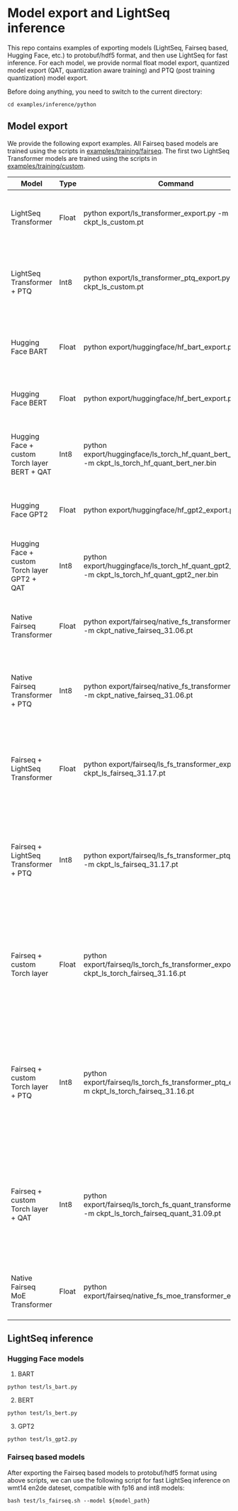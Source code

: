 # Model export and LightSeq inference
This repo contains examples of exporting models (LightSeq, Fairseq based, Hugging Face, etc.) to protobuf/hdf5 format, and then use LightSeq for fast inference. For each model, we provide normal float model export, quantized model export (QAT, quantization aware training) and PTQ (post training quantization) model export.

Before doing anything, you need to switch to the current directory:
```shell
cd examples/inference/python
```

## Model export
We provide the following export examples. All Fairseq based models are trained using the scripts in [examples/training/fairseq](../../../examples/training/fairseq). The first two LightSeq Transformer models are trained using the scripts in [examples/training/custom](../../../examples/training/custom).

| Model                                        | Type  | Command                                                                                               | Resource                                                                                                                             | Description                                                                                                                                              |
|----------------------------------------------|-------|-------------------------------------------------------------------------------------------------------|--------------------------------------------------------------------------------------------------------------------------------------|----------------------------------------------------------------------------------------------------------------------------------------------------------|
| LightSeq Transformer                         | Float | python export/ls_transformer_export.py -m ckpt_ls_custom.pt                                           | [link](http://lf3-nlp-opensource.bytetos.com/obj/nlp-opensource/lightseq/example_model/ckpt_ls_custom.pt)                            | Export LightSeq Transformer models to protobuf format.                                                                                                   |
| LightSeq Transformer + PTQ                   | Int8  | python export/ls_transformer_ptq_export.py -m ckpt_ls_custom.pt                                       | [link](http://lf3-nlp-opensource.bytetos.com/obj/nlp-opensource/lightseq/example_model/ckpt_ls_custom.pt)                            | Export LightSeq Transformer models to int8 protobuf format using post training quantization.                                                             |
| Hugging Face BART                            | Float | python export/huggingface/hf_bart_export.py                                                           | /                                                                                                                                    | Export Hugging Face BART models to protobuf/hdf5 format.                                                                                                 |
| Hugging Face BERT                            | Float | python export/huggingface/hf_bert_export.py                                                           | /                                                                                                                                    | Export Hugging Face BERT models to hdf5 format.                                                                                                          |
| Hugging Face + custom Torch layer BERT + QAT | Int8  | python export/huggingface/ls_torch_hf_quant_bert_export.py -m ckpt_ls_torch_hf_quant_bert_ner.bin     | /                                                                                                                                    | Export Hugging Face BERT training with custom Torch layers to hdf5 format.                                                                               |
| Hugging Face GPT2                            | Float | python export/huggingface/hf_gpt2_export.py                                                           | /                                                                                                                                    | Export Hugging Face GPT2 models to hdf5 format.                                                                                                          |
| Hugging Face + custom Torch layer GPT2 + QAT | Int8  | python export/huggingface/ls_torch_hf_quant_gpt2_export.py -m ckpt_ls_torch_hf_quant_gpt2_ner.bin     | /                                                                                                                                    | Export Hugging Face GPT2 training with custom Torch layers to hdf5 format.                                                                               |
| Native Fairseq Transformer                   | Float | python export/fairseq/native_fs_transformer_export.py -m ckpt_native_fairseq_31.06.pt                 | [link](http://lf3-nlp-opensource.bytetos.com/obj/nlp-opensource/lightseq/example_model/fairseq/ckpt_native_fairseq_31.06.pt)         | Export native Fairseq Transformer models to protobuf/hdf5 format.                                                                                        |
| Native Fairseq Transformer + PTQ             | Int8  | python export/fairseq/native_fs_transformer_export.py -m ckpt_native_fairseq_31.06.pt                 | [link](http://lf3-nlp-opensource.bytetos.com/obj/nlp-opensource/lightseq/example_model/fairseq/ckpt_native_fairseq_31.06.pt)         | Export native Fairseq Transformer models to int8 protobuf format using post training quantization.                                                       |
| Fairseq + LightSeq Transformer               | Float | python export/fairseq/ls_fs_transformer_export.py -m ckpt_ls_fairseq_31.17.pt                         | [link](http://lf3-nlp-opensource.bytetos.com/obj/nlp-opensource/lightseq/example_model/fairseq/ckpt_ls_fairseq_31.17.pt)             | Export Fairseq Transformer models training with LightSeq modules to protobuf/hdf5 format.                                                                |
| Fairseq + LightSeq Transformer + PTQ         | Int8  | python export/fairseq/ls_fs_transformer_ptq_export.py -m ckpt_ls_fairseq_31.17.pt                     | [link](http://lf3-nlp-opensource.bytetos.com/obj/nlp-opensource/lightseq/example_model/fairseq/ckpt_ls_fairseq_31.17.pt)             | Export Fairseq Transformer models training with LightSeq modules to int8 protobuf format using post training quantization.                               |
| Fairseq + custom Torch layer                 | Float | python export/fairseq/ls_torch_fs_transformer_export.py -m ckpt_ls_torch_fairseq_31.16.pt             | [link](http://lf3-nlp-opensource.bytetos.com/obj/nlp-opensource/lightseq/example_model/fairseq/ckpt_ls_torch_fairseq_31.16.pt)       | Export Fairseq Transformer models training with custom Torch layers and other LightSeq modules to protobuf format.                                       |
| Fairseq + custom Torch layer + PTQ           | Int8  | python export/fairseq/ls_torch_fs_transformer_ptq_export.py -m ckpt_ls_torch_fairseq_31.16.pt         | [link](http://lf3-nlp-opensource.bytetos.com/obj/nlp-opensource/lightseq/example_model/fairseq/ckpt_ls_torch_fairseq_31.16.pt)       | Export Fairseq Transformer models training with custom Torch layers and other LightSeq modules to int8 protobuf format using post training quantization. |
| Fairseq + custom Torch layer + QAT           | Int8  | python export/fairseq/ls_torch_fs_quant_transformer_export.py -m ckpt_ls_torch_fairseq_quant_31.09.pt | [link](http://lf3-nlp-opensource.bytetos.com/obj/nlp-opensource/lightseq/example_model/fairseq/ckpt_ls_torch_fairseq_quant_31.09.pt) | Export quantized Fairseq Transformer models training with custom Torch layers and other LightSeq modules to int8 protobuf format.                        |
| Native Fairseq MoE Transformer               | Float | python export/fairseq/native_fs_moe_transformer_export.py                                             | /                                                                                                                                    | Export Fairseq MoE Transformer models to protobuf/hdf5 format.                                                                                           |

## LightSeq inference
### Hugging Face models
1. BART
```shell
python test/ls_bart.py
```
2. BERT
```shell
python test/ls_bert.py
```
3. GPT2
```shell
python test/ls_gpt2.py
```

### Fairseq based models
After exporting the Fairseq based models to protobuf/hdf5 format using above scripts, we can use the following script for fast LightSeq inference on wmt14 en2de dateset, compatible with fp16 and int8 models:
```shell
bash test/ls_fairseq.sh --model ${model_path}
```
